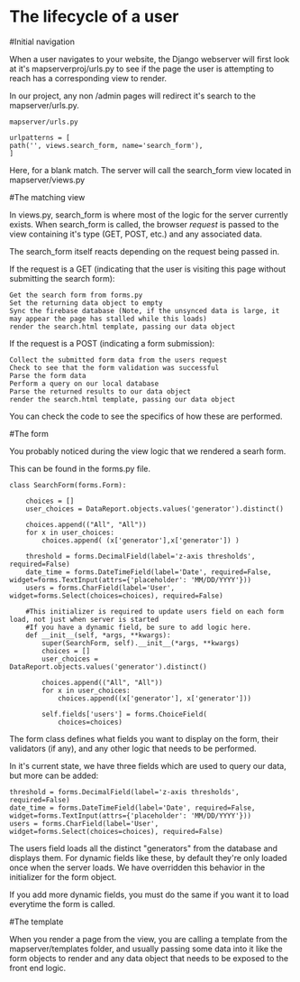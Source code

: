 # The lifecycle of a user

#Initial navigation

When a user navigates to your website, the Django webserver will first look at it's mapserverproj/urls.py to see if the page the user is attempting to reach has a corresponding view to render.

In our project, any non /admin pages will redirect it's search to the mapserver/urls.py.

	mapserver/urls.py
	
	urlpatterns = [
    path('', views.search_form, name='search_form'),
	]
	
Here, for a blank match. The server will call the search_form view located in mapserver/views.py

#The matching view

In views.py, search_form is where most of the logic for the server currently exists. When search_form is called, the browser *request* is passed to the view containing it's type (GET, POST, etc.) and any associated data.

The search_form itself reacts depending on the request being passed in.

If the request is a GET (indicating that the user is visiting this page without submitting the search form):

	Get the search form from forms.py
	Set the returning data object to empty
	Sync the firebase database (Note, if the unsynced data is large, it may appear the page has stalled while this loads)
	render the search.html template, passing our data object

If the request is a POST (indicating a form submission):

	Collect the submitted form data from the users request
	Check to see that the form validation was successful
	Parse the form data
	Perform a query on our local database
	Parse the returned results to our data object
	render the search.html template, passing our data object

You can check the code to see the specifics of how these are performed.

#The form

You probably noticed during the view logic that we rendered a searh form. 

This can be found in the forms.py file.

	class SearchForm(forms.Form):

		choices = []
		user_choices = DataReport.objects.values('generator').distinct()

		choices.append(("All", "All"))
		for x in user_choices:
			choices.append( (x['generator'],x['generator']) )

		threshold = forms.DecimalField(label='z-axis thresholds', required=False)
		date_time = forms.DateTimeField(label='Date', required=False, widget=forms.TextInput(attrs={'placeholder': 'MM/DD/YYYY'}))
		users = forms.CharField(label='User', widget=forms.Select(choices=choices), required=False)

		#This initializer is required to update users field on each form load, not just when server is started
		#If you have a dynamic field, be sure to add logic here.
		def __init__(self, *args, **kwargs):
			super(SearchForm, self).__init__(*args, **kwargs)
			choices = []
			user_choices = DataReport.objects.values('generator').distinct()

			choices.append(("All", "All"))
			for x in user_choices:
				choices.append((x['generator'], x['generator']))

			self.fields['users'] = forms.ChoiceField(
				choices=choices)
		
The form class defines what fields you want to display on the form, their validators (if any), and any other logic that needs to be performed.

In it's current state, we have three fields which are used to query our data, but more can be added:

	threshold = forms.DecimalField(label='z-axis thresholds', required=False)
    date_time = forms.DateTimeField(label='Date', required=False, widget=forms.TextInput(attrs={'placeholder': 'MM/DD/YYYY'}))
    users = forms.CharField(label='User', widget=forms.Select(choices=choices), required=False)

The users field loads all the distinct "generators" from the database and displays them. For dynamic fields like these, by default they're only loaded once when the server loads. We have overridden this behavior in the initializer for the form object.

If you add more dynamic fields, you must do the same if you want it to load everytime the form is called.

#The template

When you render a page from the view, you are calling a template from the mapserver/templates folder, and usually passing some data into it like the form objects to render and any data object that needs to be exposed to the front end logic.


